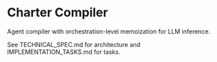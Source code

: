 # Charter Compiler

Agent compiler with orchestration-level memoization for LLM inference.

See TECHNICAL_SPEC.md for architecture and IMPLEMENTATION_TASKS.md for tasks.
